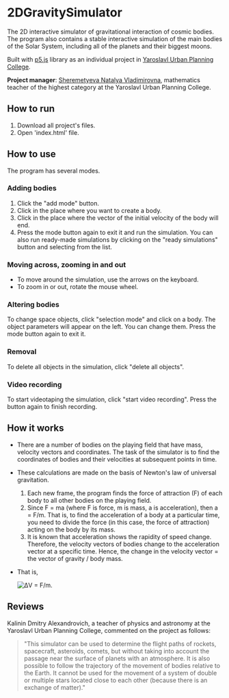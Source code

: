 # 2DGravitySimulator
The 2D interactive simulator of gravitational interaction of cosmic bodies. The program also contains a stable interactive simulation of the main bodies of the Solar System, including all of the planets and their biggest moons.

Built with [p5.js](https://p5js.org/) library as an individual project in [Yaroslavl Urban Planning College](https://ygk.edu.yar.ru/).

**Project manager**: [Sheremetyeva Natalya Vladimirovna](https://n-sheremetyeva.jimdofree.com/), mathematics teacher of the highest category at the Yaroslavl Urban Planning College.

## How to run
1. Download all project's files.
2. Open 'index.html' file.

## How to use
The program has several modes.

### Adding bodies
1. Click the "add mode" button.
2. Click in the place where you want to create a body.
3. Click in the place where the vector of the initial velocity of the body will end.
4. Press the mode button again to exit it and run the simulation.
You can also run ready-made simulations by clicking on the "ready simulations" button and selecting from the list.

### Moving across, zooming in and out
- To move around the simulation, use the arrows on the keyboard.
- To zoom in or out, rotate the mouse wheel.

### Altering bodies
To change space objects, click "selection mode" and click on a body. The object parameters will appear on the left. You can change them. Press the mode button again to exit it.

### Removal
To delete all objects in the simulation, click "delete all objects".

### Video recording
To start videotaping the simulation, click "start video recording". Press the button again to finish recording.

## How it works

- There are a number of bodies on the playing field that have mass, velocity vectors and coordinates. The task of the simulator is to find the coordinates of bodies and their velocities at subsequent points in time.

- These calculations are made on the basis of Newton's law of universal gravitation.
    1. Each new frame, the program finds the force of attraction (F) of each body to all other bodies on the playing field.
    2. Since F = ma (where F is force, m is mass, a is acceleration), then a = F/m. That is, to find the acceleration of a body at a particular time, you need to divide the force (in this case, the force of attraction) acting on the body by its mass.
    3. It is known that acceleration shows the rapidity of speed change. Therefore, the velocity vectors of bodies change to the acceleration vector at a specific time. Hence, the change in the velocity vector = the vector of gravity / body mass.

- That is,
  
  ![ΔV = F/m](https://latex.codecogs.com/svg.image?\color{YellowGreen}\Delta\overrightarrow{V}=\frac{\overrightarrow{F}}{\overrightarrow{m}}).

## Reviews
Kalinin Dmitry Alexandrovich, a teacher of physics and astronomy at the Yaroslavl Urban Planning College, commented on the project as follows:
> "This simulator can be used to determine the flight paths of rockets, spacecraft, asteroids, comets, but without taking into account the passage near the surface of planets with an atmosphere. It is also possible to follow the trajectory of the movement of bodies relative to the Earth. It cannot be used for the movement of a system of double or multiple stars located close to each other (because there is an exchange of matter)."
##
